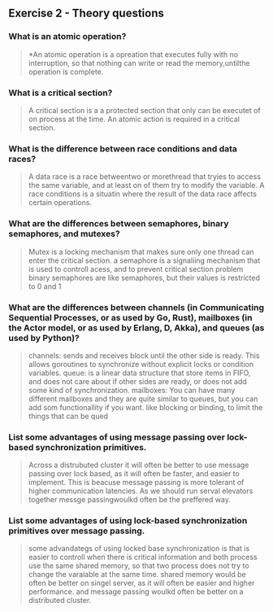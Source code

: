 Exercise 2 - Theory questions
-----------------------------

### What is an atomic operation?
> *An atomic operation is a opreation that executes fully with no interruption, so that nothing can write or read the memory,untilthe operation is complete.

### What is a critical section?
> A critical section is a a protected section that only can be executet of on process at the time. An atomic action is required in a critical section.

### What is the difference between race conditions and data races?
> A data race is a race betweentwo or morethread that tryies to access the same variable, and at least on of them try to modify the variable. A race conditions is a situatin where the result of the data race affects certain operations.

### What are the differences between semaphores, binary semaphores, and mutexes?
>   Mutex is a locking mechanism that makes sure only one thread can enter the critical section.
    a semaphore is a signaliing mechanism that is used to controll acess, and to prevent critical section problem
    binary semaphores are like semaphores, but their values is restricted to 0 and 1

### What are the differences between channels (in Communicating Sequential Processes, or as used by Go, Rust), mailboxes (in the Actor model, or as used by Erlang, D, Akka), and queues (as used by Python)? 
> channels: sends and receives block until the other side is ready. This allows goroutines to synchronize without explicit locks or condition variables.
queue: is a linear data structure that store items in FIFO, and does not care about if other sides are ready, or does not add some kind of synchronization. 
mailboxes: You can have many different mailboxes and  they are quite similar to queues, but you can add som functionallity if you want. like blocking or binding, to limit the things that can be qued

### List some advantages of using message passing over lock-based synchronization primitives.
> Across a distrubuted cluster it will often be better to use message passing over lock based, as it will often be faster, and easier to implement. This is beacuse message passing is more tolerant of higher communication latencies. As we should run serval elevators together messge passingwoulkd often be the preffered way.

### List some advantages of using lock-based synchronization primitives over message passing.
> some advandategs of using locked base synchronization is that is easier to controll when there is critical information and both process use the same shared memory, so that two process does not try to change the varaiable at the same time. shared memory would be often be better on singel server, as it will often be easier and higher performance. and message passing woulkd often be better on a distributed cluster.
